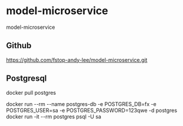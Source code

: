 # model-microservice
model-microservice

## Github
https://github.com/fstop-andy-lee/model-microservice.git


## Postgresql
docker pull postgres

docker run --rm --name postgres-db -e POSTGRES_DB=fx -e POSTGRES_USER=sa -e POSTGRES_PASSWORD=123qwe -d postgres
docker run -it --rm  postgres psql -U sa


